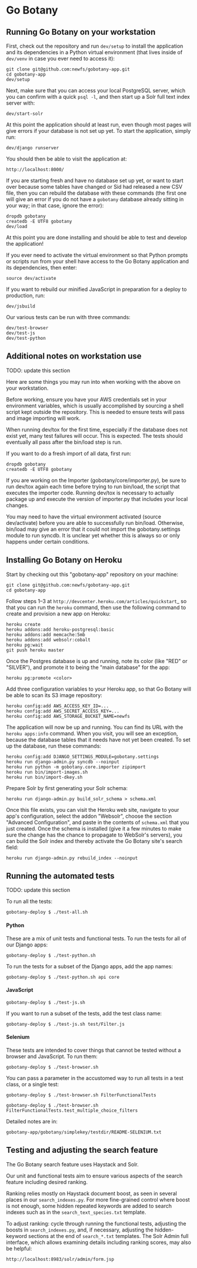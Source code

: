 Go Botany
=========

Running Go Botany on your workstation
-------------------------------------

First, check out the repository and run `dev/setup` to install the
application and its dependencies in a Python virtual environment (that
lives inside of `dev/venv` in case you ever need to access it):

    git clone git@github.com:newfs/gobotany-app.git
    cd gobotany-app
    dev/setup

Next, make sure that you can access your local PostgreSQL server, which
you can confirm with a quick `psql -l`, and then start up a Solr full
text index server with:

    dev/start-solr

At this point the application should at least run, even though most
pages will give errors if your database is not set up yet.  To start the
application, simply run:

    dev/django runserver

You should then be able to visit the application at:

    http://localhost:8000/

If you are starting fresh and have no database set up yet, or want to
start over because some tables have changed or Sid had released a new
CSV file, then you can rebuild the database with these commands (the
first one will give an error if you do not have a `gobotany` database
already sitting in your way; in that case, ignore the error):

    dropdb gobotany
    createdb -E UTF8 gobotany
    dev/load

At this point you are done installing and should be able to test and
develop the application!

If you ever need to activate the virtual environment so that Python
prompts or scripts run from your shell have access to the Go Botany
application and its dependencies, then enter:

    source dev/activate

If you want to rebuild our minified JavaScript in preparation for a
deploy to production, run:

    dev/jsbuild

Our various tests can be run with three commands:

    dev/test-browser
    dev/test-js
    dev/test-python


Additional notes on workstation use
-----------------------------------

TODO: update this section

Here are some things you may run into when working with the above on
your workstation.

Before working, ensure you have your AWS credentials set in your
environment variables, which is usually accomplished by sourcing a shell
script kept outside the repository. This is needed to ensure tests will
pass and image importing will work.

When running dev/tox for the first time, especially if the database does not
exist yet, many test failures will occur. This is expected. The tests
should eventually all pass after the bin/load step is run.

If you want to do a fresh import of all data, first run:

    dropdb gobotany
    createdb -E UTF8 gobotany

If you are working on the Importer (gobotany/core/importer.py), be sure
to run dev/tox again each time before trying to run bin/load, the script
that executes the importer code. Running dev/tox is necessary to actually
package up and execute the version of importer.py that includes your local
changes.

You may need to have the virtual environment activated (source
dev/activate) before you are able to successfully run bin/load.
Otherwise, bin/load may give an error that it could not import the
gobotany.settings module to run syncdb. It is unclear yet whether this
is always so or only happens under certain conditions. 


Installing Go Botany on Heroku
------------------------------

Start by checking out this "gobotany-app" repository on your machine:

    git clone git@github.com:newfs/gobotany-app.git
    cd gobotany-app

Follow steps 1–3 at `http://devcenter.heroku.com/articles/quickstart`_
so that you can run the ``heroku`` command, then use the following
command to create and provision a new app on Heroku:

    heroku create
    heroku addons:add heroku-postgresql:basic
    heroku addons:add memcache:5mb
    heroku addons:add websolr:cobalt
    heroku pg:wait
    git push heroku master

Once the Postgres database is up and running, note its color (like "RED"
or "SILVER"), and promote it to being the "main database" for the app:

    heroku pg:promote <color>

Add three configuration variables to your Heroku app, so that Go Botany
will be able to scan its S3 image repository:

    heroku config:add AWS_ACCESS_KEY_ID=...
    heroku config:add AWS_SECRET_ACCESS_KEY=...
    heroku config:add AWS_STORAGE_BUCKET_NAME=newfs

The application will now be up and running.  You can find its URL with
the ``heroku apps:info`` command.  When you visit, you will see an
exception, because the database tables that it needs have not yet been
created.  To set up the database, run these commands:

    heroku config:add DJANGO_SETTINGS_MODULE=gobotany.settings
    heroku run django-admin.py syncdb --noinput
    heroku run python -m gobotany.core.importer zipimport
    heroku run bin/import-images.sh
    heroku run bin/import-dkey.sh

Prepare Solr by first generating your Solr schema:

    heroku run django-admin.py build_solr_schema > schema.xml

Once this file exists, you can visit the Heroku web site, navigate to
your app's configuration, select the addon "Websolr", choose the section
"Advanced Configuration", and paste in the contents of ``schema.xml``
that you just created.  Once the schema is installed (give it a few
minutes to make sure the change has the chance to propagate to WebSolr's
servers), you can build the Solr index and thereby activate the Go
Botany site's search field:

    heroku run django-admin.py rebuild_index --noinput


Running the automated tests
---------------------------

TODO: update this section

To run all the tests:

    gobotany-deploy $ ./test-all.sh

#### Python ####

These are a mix of unit tests and functional tests. To run the tests for
all of our Django apps:

    gobotany-deploy $ ./test-python.sh

To run the tests for a subset of the Django apps, add the app names:

    gobotany-deploy $ ./test-python.sh api core

#### JavaScript ####

    gobotany-deploy $ ./test-js.sh

If you want to run a subset of the tests, add the test class name:

    gobotany-deploy $ ./test-js.sh test/Filter.js

#### Selenium ####
   
These tests are intended to cover things that cannot be tested without a
browser and JavaScript. To run them:

    gobotany-deploy $ ./test-browser.sh

You can pass a parameter in the accustomed way to run all tests in a test
class, or a single test:

    gobotany-deploy $ ./test-browser.sh FilterFunctionalTests

    gobotany-deploy $ ./test-browser.sh FilterFunctionalTests.test_multiple_choice_filters

Detailed notes are in:
    
    gobotany-app/gobotany/simplekey/testdir/README-SELENIUM.txt


Testing and adjusting the search feature
----------------------------------------

The Go Botany search feature uses Haystack and Solr.

Our unit and functional tests aim to ensure various aspects of the search
feature including desired ranking.

Ranking relies mostly on Haystack document boost, as seen in several
places in our `search_indexes.py`. For more fine-grained control where
boost is not enough, some hidden repeated keywords are added to search
indexes such as in the `search_text_species.txt` template.

To adjust ranking: cycle through running the functional tests, adjusting
the boosts in `search_indexes.py`, and, if necessary, adjusting the
hidden-keyword sections at the end of `search_*.txt` templates. The Solr
Admin full interface, which allows examining details including ranking
scores, may also be helpful:

    http://localhost:8983/solr/admin/form.jsp
